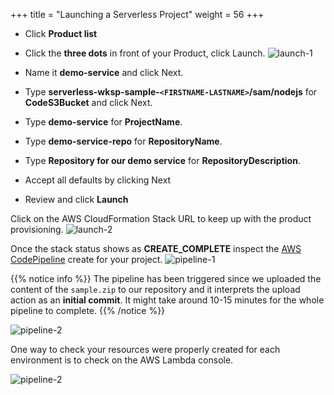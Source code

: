 +++
title = "Launching a Serverless Project"
weight = 56
+++

- Click **Product list**
- Click the **three dots** in front of your Product, click Launch.
![launch-1](/images/launch-1.png)

- Name it **demo-service** and click Next.
- Type **serverless-wksp-sample-`<FIRSTNAME-LASTNAME>`/sam/nodejs** for **CodeS3Bucket** and click Next.
- Type **demo-service** for **ProjectName**.
- Type **demo-service-repo** for **RepositoryName**.
- Type **Repository for our demo service** for **RepositoryDescription**.
- Accept all defaults by clicking Next
- Review and click **Launch**

Click on the AWS CloudFormation Stack URL to keep up with the product provisioning.
![launch-2](/images/launch-2.png)

Once the stack status shows as **CREATE_COMPLETE** inspect the [AWS CodePipeline](https://console.aws.amazon.com/codesuite/codepipeline/pipelines/demo-service/view) create for your project.
![pipeline-1](/images/pipeline-1.png)

{{% notice info %}}
The pipeline has been triggered since we uploaded the content of the `sample.zip` to our repository and it interprets the upload action as an **initial commit**. It might take around 10-15 minutes for the whole pipeline to complete.
{{% /notice %}}

![pipeline-2](/images/pipeline-2.png?width=20pc)

One way to check your resources were properly created for each environment is to check on the AWS Lambda console.

![pipeline-2](/images/lambda-1.png)
